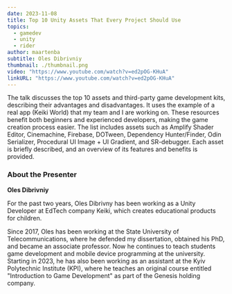 ```yaml
---
date: 2023-11-08
title: Top 10 Unity Assets That Every Project Should Use
topics:
  - gamedev
  - unity
  - rider
author: maartenba
subtitle: Oles Dibrivniy
thumbnail: ./thumbnail.png
video: "https://www.youtube.com/watch?v=ed2pOG-KHuA"
linkURL: "https://www.youtube.com/watch?v=ed2pOG-KHuA"
---
```


The talk discusses the top 10 assets and third-party game development kits, describing their advantages and disadvantages. It uses the example of a real app (Keiki World) that my team and I are working on. These resources benefit both beginners and experienced developers, making the game creation process easier. The list includes assets such as Amplify Shader Editor, Cinemachine, Firebase, DOTween, Dependency Hunter/Finder, Odin Serializer, Procedural UI Image + UI Gradient, and SR-debugger. Each asset is briefly described, and an overview of its features and benefits is provided.

### About the Presenter

**Oles Dibrivniy**

For the past two years, Oles Dibrivny has been working as a Unity Developer at EdTech company Keiki, which creates educational products for children.

Since 2017, Oles has been working at the State University of Telecommunications, where he defended my dissertation, obtained his PhD, and became an associate professor. Now he continues to teach students game development and mobile device programming at the university. Starting in 2023, he has also been working as an assistant at the Kyiv Polytechnic Institute (KPI), where he teaches an original course entitled "Introduction to Game Development" as part of the Genesis holding company.
